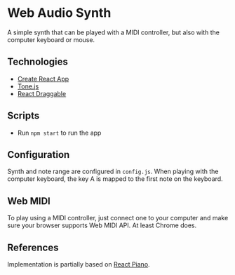 # Web Audio Synth

A simple synth that can be played with a MIDI controller, but also with the computer keyboard or mouse.

## Technologies

- [Create React App](https://github.com/facebookincubator/create-react-app)
- [Tone.js](https://tonejs.github.io)
- [React Draggable](https://github.com/mzabriskie/react-draggable)

## Scripts

- Run `npm start` to run the app

## Configuration

Synth and note range are configured in `config.js`. When playing with the computer keyboard, the key A is mapped to the first note on the keyboard.

## Web MIDI

To play using a MIDI controller, just connect one to your computer and make sure your browser supports Web MIDI API. At least Chrome does.

## References

Implementation is partially based on [React Piano](https://github.com/iqnivek/react-piano).
